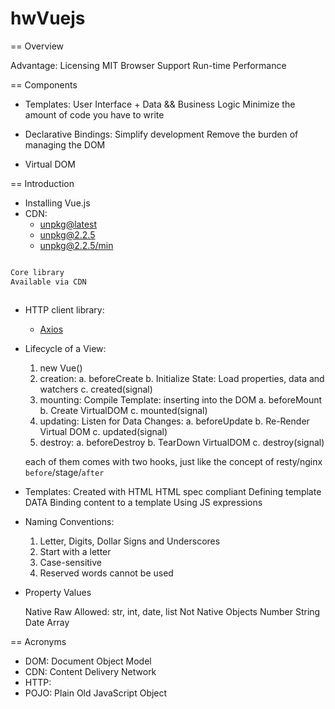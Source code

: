 
# hwVuejs
 
== Overview
 
 Advantage:
    Licensing MIT
    Browser Support
    Run-time Performance
     
== Components
 
 - Templates: User Interface + Data && Business Logic
    Minimize the amount of code you have to write
 
 - Declarative Bindings: 
    Simplify development
    Remove the burden of managing the DOM
 
 - Virtual DOM
    

== Introduction    

 - Installing Vue.js
 - CDN: 
    * [unpkg@latest](https://unpkg.com/vue) 
    * [unpkg@2.2.5](https://unpkg.com/vue@2.2.5)
    * [unpkg@2.2.5/min](https://unpkg.com/vue@2.2.5/dist/vue.min.js)
    
```bash

Core library
Available via CDN 



```
 - HTTP client library:
   * [Axios](https://unpkg.com/axios/dist/axios.min.js)
   
 - Lifecycle of a View:
    
    1. new Vue()
    2. creation:
        a. beforeCreate
        b. Initialize State: Load properties, data and watchers
        c. created(signal)
    3. mounting: Compile Template: inserting into the DOM
        a. beforeMount
        b. Create VirtualDOM
        c. mounted(signal)
    4. updating: Listen for Data Changes: 
        a. beforeUpdate
        b. Re-Render Virtual DOM
        c. updated(signal)
    5. destroy:
        a. beforeDestroy
        b. TearDown VirtualDOM
        c. destroy(signal)
           
    each of them comes with two hooks, just like the concept of resty/nginx
     `before`/stage/`after`
  
 - Templates:
    Created with HTML
    HTML spec compliant
    Defining template DATA
    Binding content to a template
    Using JS expressions
     
 - Naming Conventions:
    
    1. Letter, Digits, Dollar Signs and Underscores
    2. Start with a letter
    3. Case-sensitive
    4. Reserved words cannot be used
 
 - Property Values
    
    Native Raw Allowed:
        str, int, date, list
    Not Native Objects
        Number
        String
        Date
        Array
     
     
== Acronyms

 - DOM: Document Object Model
 - CDN: Content Delivery Network
 - HTTP: 
 - POJO: Plain Old JavaScript Object
 